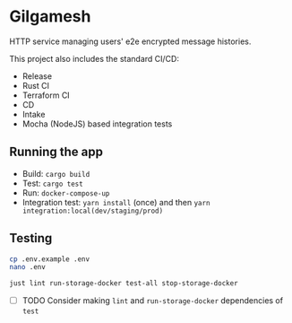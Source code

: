 # Gilgamesh

HTTP service managing users' e2e encrypted message histories.

This project also includes the standard CI/CD:
- Release
- Rust CI
- Terraform CI
- CD
- Intake
- Mocha (NodeJS) based integration tests

## Running the app

* Build: `cargo build`
* Test: `cargo test`
* Run: `docker-compose-up`
* Integration test: `yarn install` (once) and then `yarn integration:local(dev/staging/prod)`

## Testing

```bash
cp .env.example .env
nano .env
```

```bash
just lint run-storage-docker test-all stop-storage-docker
```

- [ ] TODO Consider making `lint` and `run-storage-docker` dependencies of `test`
